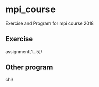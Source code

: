 # mpi_course
Exercise and Program for mpi course 2018

## Exercise
assignment[1...5]/

## Other program
chi/
